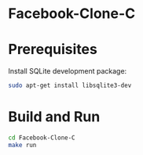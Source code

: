 # Facebook-Clone-C

# Prerequisites
Install SQLite development package:
```bash
sudo apt-get install libsqlite3-dev
```

# Build and Run
```bash
cd Facebook-Clone-C
make run
```
